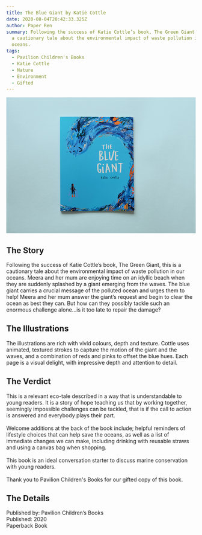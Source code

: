 ```yaml
---
title: The Blue Giant by Katie Cottle
date: 2020-08-04T20:42:33.325Z
author: Paper Ren
summary: Following the success of Katie Cottle’s book, The Green Giant, this is
  a cautionary tale about the environmental impact of waste pollution in our
  oceans.
tags:
  - Pavilion Children's Books
  - Katie Cottle
  - Nature
  - Environment
  - Gifted
---
```

![The Blue Giant front cover](/static/img/dscf8464.jpg "The Blue Giant")

## The Story

Following the success of Katie Cottle’s book, The Green Giant, this is a cautionary tale about the environmental impact of waste pollution in our oceans. Meera and her mum are enjoying time on an idyllic beach when they are suddenly splashed by a giant emerging from the waves. The blue giant carries a crucial message of the polluted ocean and urges them to help! Meera and her mum answer the giant’s request and begin to clear the ocean as best they can. But how can they possibly tackle such an enormous challenge alone…is it too late to repair the damage?

## The Illustrations

The illustrations are rich with vivid colours, depth and texture. Cottle uses animated, textured strokes to capture the motion of the giant and the waves, and a combination of reds and pinks to offset the blue hues. Each page is a visual delight, with impressive depth and attention to detail.

## The Verdict

This is a relevant eco-tale described in a way that is understandable to young readers. It is a story of hope teaching us that by working together, seemingly impossible challenges can be tackled, that is if the call to action is answered and everybody plays their part.\
\
Welcome additions at the back of the book include; helpful reminders of lifestyle choices that can help save the oceans, as well as a list of immediate changes we can make, including drinking with reusable straws and using a canvas bag when shopping.\
\
This book is an ideal conversation starter to discuss marine conservation with young readers.\
\
Thank you to Pavilion Children's Books for our gifted copy of this book.

## The Details

Published by: Pavilion Children’s Books\
Published: 2020\
Paperback Book